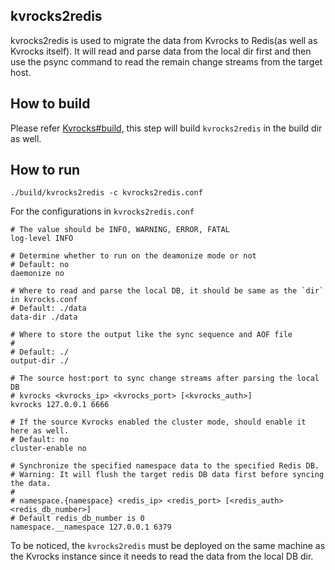 ## kvrocks2redis

kvrocks2redis is used to migrate the data from Kvrocks to Redis(as well as Kvrocks itself). It will read and parse data from the local dir first and then use the psync command to read the remain change streams from the target host.

## How to build

Please refer [Kvrocks#build](https://github.com/apache/kvrocks#build), this step will build `kvrocks2redis` in the build dir as well.

## How to run

```shell
./build/kvrocks2redis -c kvrocks2redis.conf
```

For the configurations in `kvrocks2redis.conf`

```
# The value should be INFO, WARNING, ERROR, FATAL
log-level INFO

# Determine whether to run on the deamonize mode or not
# Default: no
daemonize no

# Where to read and parse the local DB, it should be same as the `dir` in kvrocks.conf
# Default: ./data
data-dir ./data

# Where to store the output like the sync sequence and AOF file
#
# Default: ./
output-dir ./

# The source host:port to sync change streams after parsing the local DB
# kvrocks <kvrocks_ip> <kvrocks_port> [<kvrocks_auth>]
kvrocks 127.0.0.1 6666

# If the source Kvrocks enabled the cluster mode, should enable it here as well.
# Default: no
cluster-enable no

# Synchronize the specified namespace data to the specified Redis DB.
# Warning: It will flush the target redis DB data first before syncing the data.
#
# namespace.{namespace} <redis_ip> <redis_port> [<redis_auth> <redis_db_number>]
# Default redis_db_number is 0
namespace.__namespace 127.0.0.1 6379
```

To be noticed, the `kvrocks2redis` must be deployed on the same machine as the Kvrocks instance since it needs to read the data from the local DB dir.
